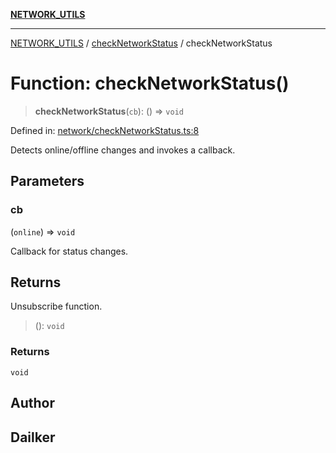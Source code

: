 [**NETWORK_UTILS**](../../README.md)

***

[NETWORK_UTILS](../../README.md) / [checkNetworkStatus](../README.md) / checkNetworkStatus

# Function: checkNetworkStatus()

> **checkNetworkStatus**(`cb`): () => `void`

Defined in: [network/checkNetworkStatus.ts:8](https://github.com/dailker/everyutil-js/blob/b3e269da55b7d96c15eb37e98c5c4f6b94f05f6f/src/network/checkNetworkStatus.ts#L8)

Detects online/offline changes and invokes a callback.

## Parameters

### cb

(`online`) => `void`

Callback for status changes.

## Returns

Unsubscribe function.

> (): `void`

### Returns

`void`

## Author

## Dailker
